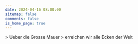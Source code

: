 ```yaml
---
date: 2024-04-16 08:00:00
sitemap: false
comments: false
is_home_page: true
---
```


<div id="bitcount">
> Ueber die Grosse Mauer  
> erreichen wir alle Ecken der Welt  
</div>
